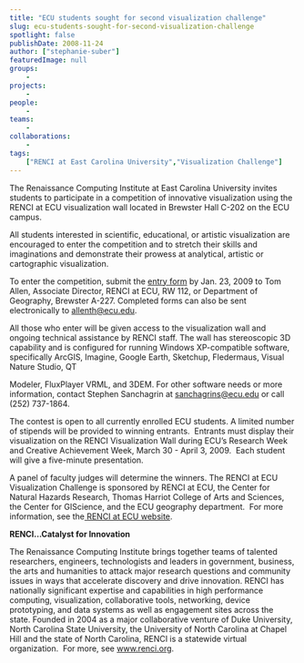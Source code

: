 ```yaml
---
title: "ECU students sought for second visualization challenge"
slug: ecu-students-sought-for-second-visualization-challenge
spotlight: false
publishDate: 2008-11-24
author: ["stephanie-suber"]
featuredImage: null
groups:
    - 
projects:
    - 
people:
    - 
teams: 
    - 
collaborations:
    - 
tags:
    ["RENCI at East Carolina University","Visualization Challenge"]
---
```

<p style="text-align: left;">The Renaissance Computing Institute at East Carolina University invites students to participate in a competition of innovative visualization using the RENCI at ECU visualization wall located in Brewster Hall C-202 on the ECU campus.</p>
<!--more-->

All students interested in scientific, educational, or artistic visualization are encouraged to enter the competition and to stretch their skills and imaginations and demonstrate their prowess at analytical, artistic or cartographic visualization.

To enter the competition, submit the <a href="http://www.ecu.edu/renci/docs/Vis_challenge_2009_Entry%20form.doc" target="_blank">entry form</a> by Jan. 23, 2009 to Tom Allen, Associate Director, RENCI at ECU, RW 112, or Department of Geography, Brewster A-227. Completed forms can also be sent electronically to <a href="mailto:allenth@ecu.edu">allenth@ecu.edu</a>.

All those who enter will be given access to the visualization wall and ongoing technical assistance by RENCI staff. The wall has stereoscopic 3D capability and is configured for running Windows XP-compatible software, specifically ArcGIS, Imagine, Google Earth, Sketchup, Fledermaus, Visual Nature Studio, QT

Modeler, FluxPlayer VRML, and 3DEM. For other software needs or more information, contact Stephen Sanchagrin at <a href="mailto:sanchagrins@ecu.edu">sanchagrins@ecu.edu</a> or call (252) 737-1864.

The contest is open to all currently enrolled ECU students. A limited number of stipends will be provided to winning entrants.  Entrants must display their visualization on the RENCI Visualization Wall during ECU’s Research Week and Creative Achievement Week, March 30 - April 3, 2009.  Each student will give a five-minute presentation.

A panel of faculty judges will determine the winners. The RENCI at ECU Visualization Challenge is sponsored by RENCI at ECU, the Center for Natural Hazards Research, Thomas Harriot College of Arts and Sciences, the Center for GIScience, and the ECU geography department.  For more information, see the<a href="http://www.ecu.edu/renci" target="_blank"> RENCI at ECU website</a>.

<strong>RENCI…Catalyst for Innovation</strong>

The Renaissance Computing Institute brings together teams of talented researchers, engineers, technologists and leaders in government, business, the arts and humanities to attack major research questions and community issues in ways that accelerate discovery and drive innovation. RENCI has nationally significant expertise and capabilities in high performance computing, visualization, collaborative tools, networking, device prototyping, and data systems as well as engagement sites across the state. Founded in 2004 as a major collaborative venture of Duke University, North Carolina State University, the University of North Carolina at Chapel Hill and the state of North Carolina, RENCI is a statewide virtual organization.  For more, see <a href="https://www.renci.org/">www.renci.org</a>.
